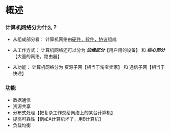# 概述
### 计算机网络分为什么？
- 从组成部分看：
计算机网络由<u>硬件，软件，协议</u>组成

- 从工作方式：
计算机网络还可以分为 ***边缘部分***【用户用的设备】 和 ***核心部分***【大量的网络，路由器】

- 从功能：
计算机网络分为 资源子网【相当于淘宝卖家】 和 通信子网【相当于快递】
### 功能
- 数据通信
- 资源共享
- 分布式处理【把复杂工作交给网络上的某台计算机】
- 提高可靠性【例如A计算机坏了，用B计算机】
- 负载均衡


























